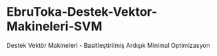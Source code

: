 # EbruToka-Destek-Vektor-Makineleri-SVM
Destek Vektör Makineleri  - Basitleştirilmiş Ardışık Minimal Optimizasyon

